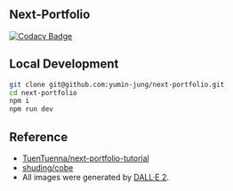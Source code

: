 ## Next-Portfolio

[![Codacy Badge](https://app.codacy.com/project/badge/Grade/f65de59608494f238601e85b99012cb6)](https://www.codacy.com/gh/yumin-jung/next-portfolio/dashboard?utm_source=github.com&amp;utm_medium=referral&amp;utm_content=yumin-jung/next-portfolio&amp;utm_campaign=Badge_Grade)

## Local Development

```bash
git clone git@github.com:yumin-jung/next-portfolio.git
cd next-portfolio
npm i
npm run dev
```

## Reference
- [TuenTuenna/next-portfolio-tutorial](https://github.com/TuenTuenna/next-portfolio-tutorial)
- [shuding/cobe](https://github.com/shuding/cobe)
- All images were generated by [DALL·E 2](https://openai.com/dall-e-2/).